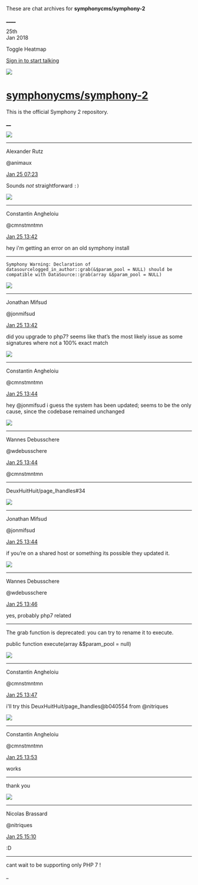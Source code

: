 These are chat archives for **symphonycms/symphony-2**

[__](/symphonycms/symphony-2/archives/2018/01/26)[__](/symphonycms/symphony-2/archives/2018/01/24)

25th  
Jan 2018

Toggle Heatmap

[Sign in to start talking](/login?action=login&button=archive-login)

![](https://avatars-02.gitter.im/group/iv/3/57542c45c43b8c601977197e?s=48)

#  [symphonycms/symphony-2](/symphonycms/symphony-2)

This is the official Symphony 2 repository.

[ __](/orgs/symphonycms/rooms "More symphonycms rooms")

![](https://avatars2.githubusercontent.com/u/446874?v=4&s=30)

____

Alexander Rutz

@animaux

[Jan 25
07:23](https://gitter.im/symphonycms/symphony-2?at=5a6985e3d9f895c3605acd87)

Sounds _not_ straightforward `:)`

![](https://avatars1.githubusercontent.com/u/2312755?v=4&s=30)

____

Constantin Angheloiu

@cmnstmntmn

[Jan 25
13:42](https://gitter.im/symphonycms/symphony-2?at=5a69deb50ad3e04b1b68caec)

hey i'm getting an error on an old symphony install

____

`Symphony Warning: Declaration of
datasourcelogged_in_author::grab(&$param_pool = NULL) should be compatible
with DataSource::grab(array &$param_pool = NULL)`

![](https://avatars1.githubusercontent.com/u/859775?v=4&s=30)

____

Jonathan Mifsud

@jonmifsud

[Jan 25
13:42](https://gitter.im/symphonycms/symphony-2?at=5a69dedac95f22546de33f96)

did you upgrade to php7? seems like that’s the most likely issue as some
signatures where not a 100% exact match

![](https://avatars1.githubusercontent.com/u/2312755?v=4&s=30)

____

Constantin Angheloiu

@cmnstmntmn

[Jan 25
13:44](https://gitter.im/symphonycms/symphony-2?at=5a69df2a0ad3e04b1b68ce12)

hey @jonmifsud i guess the system has been updated; seems to be the only
cause, since the codebase remained unchanged

![](https://avatars1.githubusercontent.com/u/4136426?v=4&s=30)

____

Wannes Debusschere

@wdebusschere

[Jan 25
13:44](https://gitter.im/symphonycms/symphony-2?at=5a69df3c517037a212f17ef9)

@cmnstmntmn

____

DeuxHuitHuit/page_lhandles#34

![](https://avatars1.githubusercontent.com/u/859775?v=4&s=30)

____

Jonathan Mifsud

@jonmifsud

[Jan 25
13:44](https://gitter.im/symphonycms/symphony-2?at=5a69df3ece68c3bc74013065)

if you’re on a shared host or something its possible they updated it.

![](https://avatars1.githubusercontent.com/u/4136426?v=4&s=30)

____

Wannes Debusschere

@wdebusschere

[Jan 25
13:46](https://gitter.im/symphonycms/symphony-2?at=5a69df9a5a9ebe4f75d25ce3)

yes, probably php7 related

____

The grab function is deprecated: you can try to rename it to execute.

public function execute(array &$param_pool = null)

![](https://avatars1.githubusercontent.com/u/2312755?v=4&s=30)

____

Constantin Angheloiu

@cmnstmntmn

[Jan 25
13:47](https://gitter.im/symphonycms/symphony-2?at=5a69dfd7517037a212f182ed)

i'll try this DeuxHuitHuit/page_lhandles@b040554 from @nitriques

![](https://avatars1.githubusercontent.com/u/2312755?v=4&s=30)

____

Constantin Angheloiu

@cmnstmntmn

[Jan 25
13:53](https://gitter.im/symphonycms/symphony-2?at=5a69e169ce68c3bc74013cf3)

works

____

thank you

![](https://avatars1.githubusercontent.com/u/771169?v=4&s=30)

____

Nicolas Brassard

@nitriques

[Jan 25
15:10](https://gitter.im/symphonycms/symphony-2?at=5a69f3496117191e61afb914)

:D

____

cant wait to be supporting only PHP 7 !

_

